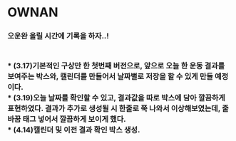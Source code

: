 # OWNAN

<h3>오운완 올릴 시간에 기록을 하자..!<h3>
<br>
* (3.17)기본적인 구상만 한 첫번째 버전으로, 앞으로 오늘 한 운동 결과를 보여주는 박스와, 캘린더를 만들어서 날짜별로 저장을 할 수 있게 만들 예정이다. <br>
* (3.19)오늘 날짜를 확인할 수 있고, 결과값을 따로 박스에 담아 깔끔하게 표현하였다. 결과가 추가로 생성될 시 한줄로 쭉 나와서 이상해보였는데, 줄바꿈 태그 넣어서 깔끔하게 보이게 했다.<br>
* (4.14)캘린더 및 이전 결과 확인 박스 생성. 
